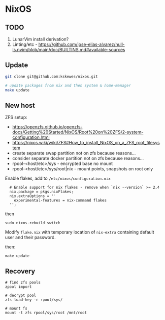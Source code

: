 # NixOS

## TODO

1. LunarVim install derivation?
1. Linting/etc - https://github.com/jose-elias-alvarez/null-ls.nvim/blob/main/doc/BUILTINS.md#available-sources

## Update

```sh
git clone git@github.com:kskewes/nixos.git

# update packages from nix and then system & home-manager
make update
```

## New host

ZFS setup:
- https://openzfs.github.io/openzfs-docs/Getting%20Started/NixOS/Root%20on%20ZFS/2-system-configuration.html
- https://nixos.wiki/wiki/ZFS#How_to_install_NixOS_on_a_ZFS_root_filesystem
- create separate swap partition not on zfs because reasons...
- consider separate docker partition not on zfs because reasons...
- rpool-<host/etc>/sys - encrypted base no mount
- rpool-<host/etc>/sys/root|nix - mount points, snapshots on root only


Enable flakes, add to `/etc/nixos/configuration.nix`
```
  # Enable support for nix flakes - remove when `nix --version` >= 2.4
  nix.package = pkgs.nixFlakes;
  nix.extraOptions = ''
    experimental-features = nix-command flakes
  '';
```
then
```
sudo nixos-rebuild switch
```

Modify `flake.nix` with temporary location of `nix-extra` containing default
user and their password.

then:
```
make update
```

## Recovery

```
# find zfs pools
zpool import

# decrypt pool
zfs load-key -r rpool/sys/

# mount fs
mount -t zfs rpool/sys/root /mnt/root
```
